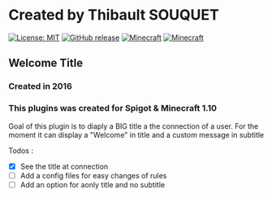 # Created by Thibault SOUQUET
[![License: MIT](https://img.shields.io/badge/License-MIT-yellow.svg)](https://opensource.org/licenses/MIT)
[![GitHub release](https://img.shields.io/github/release/Falcort/Minecraft-WelcomeTitle.svg?maxAge=2592000)](https://github.com/Falcort/Minecraft-WelcomeTitle/releases)
[![Minecraft](https://img.shields.io/badge/Minecraft-1.10-brightgreen.svg)]()
[![Minecraft](https://img.shields.io/badge/Minecraft-1.12-red.svg)]()

## Welcome Title

### Created in 2016

### This plugins was created for Spigot & Minecraft 1.10

Goal of this plugin is to diaply a BIG title a the connection of a user.
For the moment it can display a "Welcome" in title and a custom message in subtitle

Todos :
- [X] See the title at connection
- [ ] Add a config files for easy changes of rules
- [ ] Add an option for aonly title and no subtitle
